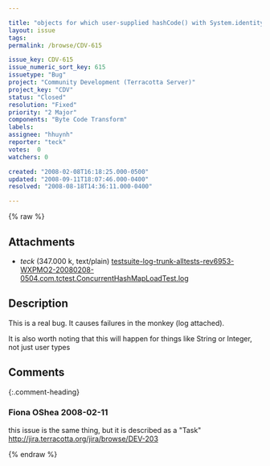 ```yaml
---

title: "objects for which user-supplied hashCode() with System.identityHashCode() are equal cannot be used in shared ConcurrentHashMaps"
layout: issue
tags: 
permalink: /browse/CDV-615

issue_key: CDV-615
issue_numeric_sort_key: 615
issuetype: "Bug"
project: "Community Development (Terracotta Server)"
project_key: "CDV"
status: "Closed"
resolution: "Fixed"
priority: "2 Major"
components: "Byte Code Transform"
labels: 
assignee: "hhuynh"
reporter: "teck"
votes:  0
watchers: 0

created: "2008-02-08T16:18:25.000-0500"
updated: "2008-09-11T18:07:46.000-0400"
resolved: "2008-08-18T14:36:11.000-0400"

---
```




{% raw %}


## Attachments

* <em>teck</em> (347.000 k, text/plain) [testsuite-log-trunk-alltests-rev6953-WXPMO2-20080208-0504.com.tctest.ConcurrentHashMapLoadTest.log](/attachments/CDV/CDV-615/testsuite-log-trunk-alltests-rev6953-WXPMO2-20080208-0504.com.tctest.ConcurrentHashMapLoadTest.log)




## Description

<div markdown="1" class="description">

This is a real bug. It causes failures in the monkey (log attached). 

It is also worth noting that this will happen for things like String or Integer, not just user types


</div>

## Comments


{:.comment-heading}
### **Fiona OShea** <span class="date">2008-02-11</span>

<div markdown="1" class="comment">

this issue is the same thing, but it is described as a "Task"
http://jira.terracotta.org/jira/browse/DEV-203

</div>



{% endraw %}
